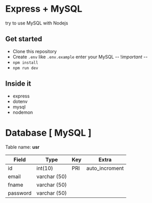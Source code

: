 # Express + MySQL

try to use MySQL with Nodejs 

## Get started

- Clone this repository
- Create `.env` like `.env.example` enter your MySQL -- $!important$ --
- `npm install`
- `npm run dev`

## Inside it

- express
- dotenv
- mysql
- nodemon

# Database [ MySQL ]

Table name: **usr**

| Field | Type | Key | Extra |
| ----- | ---- | --- | ---- |
| id | int(10) | PRI | auto_incroment | 
|email| varchar (50) |  | |
|fname| varchar (50) |
| password | varchar (50) | 